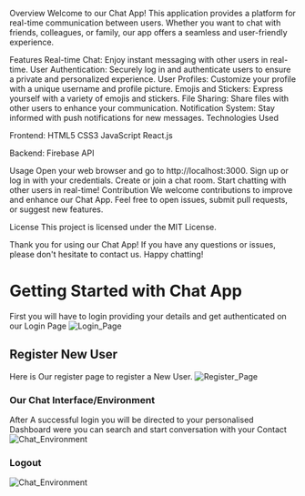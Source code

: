 Overview
Welcome to our Chat App! This application provides a platform for real-time communication between users. Whether you want to chat with friends, colleagues, or family, our app offers a seamless and user-friendly experience.

Features
Real-time Chat: Enjoy instant messaging with other users in real-time.
User Authentication: Securely log in and authenticate users to ensure a private and personalized experience.
User Profiles: Customize your profile with a unique username and profile picture.
Emojis and Stickers: Express yourself with a variety of emojis and stickers.
File Sharing: Share files with other users to enhance your communication.
Notification System: Stay informed with push notifications for new messages.
Technologies Used

Frontend:
HTML5
CSS3
JavaScript
React.js

Backend:
Firebase
API

Usage
Open your web browser and go to http://localhost:3000.
Sign up or log in with your credentials.
Create or join a chat room.
Start chatting with other users in real-time!
Contribution
We welcome contributions to improve and enhance our Chat App. Feel free to open issues, submit pull requests, or suggest new features.

License
This project is licensed under the MIT License.

Thank you for using our Chat App! If you have any questions or issues, please don't hesitate to contact us. Happy chatting!

# Getting Started with Chat App

First you will have to login providing your details and get authenticated on our Login Page
![Login_Page](https://res.cloudinary.com/dwqn2rcuu/image/upload/v1709727117/chatLogin_fztbqw.png)

## Register New User

Here is Our register page to register a New User.
![Register_Page](https://res.cloudinary.com/dwqn2rcuu/image/upload/v1709727203/chat_register_Page_jhrgp5.png)

### Our Chat Interface/Environment

After A successful login you will be directed to your personalised Dashboard were you can search and start conversation with your Contact
![Chat_Environment](https://res.cloudinary.com/dwqn2rcuu/image/upload/v1709727320/personalise_chat_environment_agjzhv.png)

### Logout
![Chat_Environment](https://res.cloudinary.com/dwqn2rcuu/image/upload/v1709727320/personalise_chat_environment_agjzhv.png)

